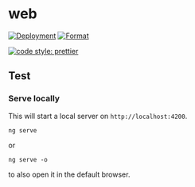 # web

[![Deployment](https://github.com/nuntium-space/web/actions/workflows/cd.yml/badge.svg)](https://github.com/nuntium-space/web/actions/workflows/cd.yml)
[![Format](https://github.com/nuntium-space/web/actions/workflows/format.yml/badge.svg)](https://github.com/nuntium-space/web/actions/workflows/format.yml)

[![code style: prettier](https://img.shields.io/badge/code_style-prettier-ff69b4.svg)](https://github.com/prettier/prettier)

## Test

### Serve locally

This will start a local server on `http://localhost:4200`.

```
ng serve
```

or

```
ng serve -o
```

to also open it in the default browser.

[nuntium]: https://github.com/nuntium-space/nuntium
[open-graph]: https://ogp.me
